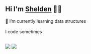 ## Hi I'm [Shelden](https://www.linkedin.com/in/shelden-rattray/) 👋🏽
🌱 I’m currently learning data structures <br><br>
I code sometimes <br><br>

![](https://raw.githubusercontent.com/sheldenr/githubstats/master/generated/overview.svg#gh-dark-mode-only)
![](https://raw.githubusercontent.com/sheldenr/githubstats/master/generated/overview.svg#gh-light-mode-only) <br>
